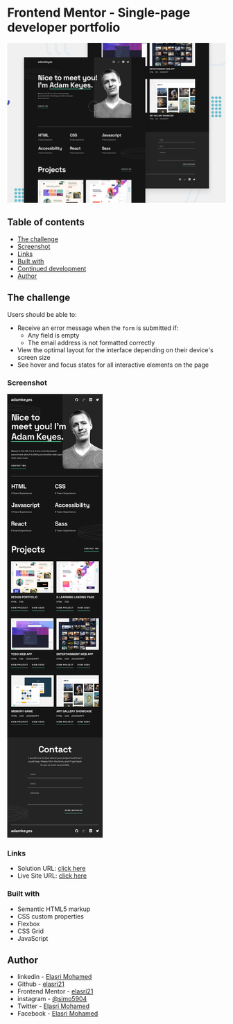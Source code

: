 # Frontend Mentor - Single-page developer portfolio

![Design preview for the Single-page developer portfolio coding challenge](./preview.jpg)

## Table of contents

- [The challenge](#the-challenge)
- [Screenshot](#screenshot)
- [Links](#links)
- [Built with](#built-with)
- [Continued development](#continued-development)
- [Author](#author)

## The challenge

Users should be able to:

- Receive an error message when the `form` is submitted if:
  - Any field is empty
  - The email address is not formatted correctly
- View the optimal layout for the interface depending on their device's screen size
- See hover and focus states for all interactive elements on the page

### Screenshot

![](./desktop.jpg)

### Links

- Solution URL: [click here](https://github.com/elasri21/Single_page_developer_portfolio)
- Live Site URL: [click here](https://elasri21.github.io/Single_page_developer_portfolio/)

### Built with

- Semantic HTML5 markup
- CSS custom properties
- Flexbox
- CSS Grid
- JavaScript

## Author

- linkedin - [Elasri Mohamed](https://www.linkedin.com/in/mohamed-elasri-a4ab8815a/)
  <br>
- Github - [elasri21](https://github.com/elasri21)
  <br>
- Frontend Mentor - [elasri21](https://www.frontendmentor.io/profile/elasri21)
  <br>
- instagram - [@simo5904](https://www.instagram.com/simo5904/)
  <br>
- Twitter - [Elasri Mohamed](https://x.com/ELASRI08455745)
  <br>
- Facebook - [Elasri Mohamed](https://web.facebook.com/simo.asri.378)
  <br>
